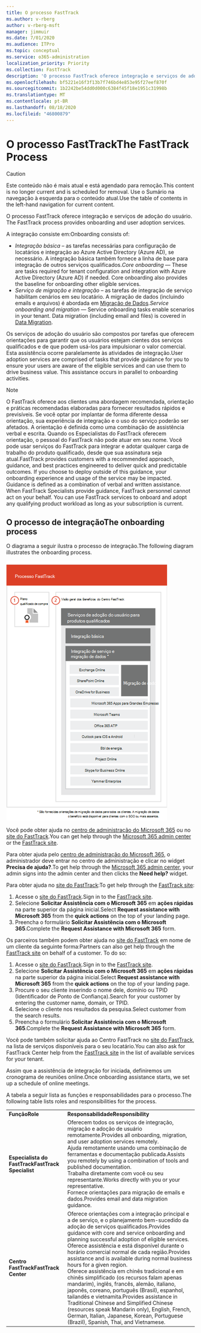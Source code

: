 ```yaml
---
title: O processo FastTrack
ms.author: v-rberg
author: v-rberg-msft
manager: jimmuir
ms.date: 7/01/2020
ms.audience: ITPro
ms.topic: conceptual
ms.service: o365-administration
localization_priority: Priority
ms.collection: FastTrack
description: 'O processo FastTrack oferece integração e serviços de adoção do usuário. '
ms.openlocfilehash: bf5221e16f3f13b7f746bd4e853e95f27eef870f
ms.sourcegitcommit: 1b2242be54dd0d000c6384f45f18e1951c31998b
ms.translationtype: MT
ms.contentlocale: pt-BR
ms.lasthandoff: 08/18/2020
ms.locfileid: "46800879"
---
```

# <a name="the-fasttrack-process"></a><span data-ttu-id="830c7-103">O processo FastTrack</span><span class="sxs-lookup"><span data-stu-id="830c7-103">The FastTrack Process</span></span>

> [!CAUTION]
> <span data-ttu-id="830c7-104">Este conteúdo não é mais atual e está agendado para remoção.</span><span class="sxs-lookup"><span data-stu-id="830c7-104">This content is no longer current and is scheduled for removal.</span></span> <span data-ttu-id="830c7-105">Use o Sumário na navegação à esquerda para o conteúdo atual.</span><span class="sxs-lookup"><span data-stu-id="830c7-105">Use the table of contents in the left-hand navigation for current content.</span></span>

<span data-ttu-id="830c7-106">O processo FastTrack oferece integração e serviços de adoção do usuário. </span><span class="sxs-lookup"><span data-stu-id="830c7-106">The FastTrack process provides onboarding and user adoption services.</span></span> 
  
<span data-ttu-id="830c7-107">A integração consiste em:</span><span class="sxs-lookup"><span data-stu-id="830c7-107">Onboarding consists of:</span></span>
  
- <span data-ttu-id="830c7-p102">*Integração básica* – as tarefas necessárias para configuração de locatários e integração ao Azure Active Directory (Azure AD), se necessário. A integração básica também fornece a linha de base para integração de outros serviços qualificados.</span><span class="sxs-lookup"><span data-stu-id="830c7-p102">*Core onboarding* — These are tasks required for tenant configuration and integration with Azure Active Directory (Azure AD) if needed. Core onboarding also provides the baseline for onboarding other eligible services.</span></span> 
- <span data-ttu-id="830c7-p103">*Serviço de migração e integração* – as tarefas de integração de serviço habilitam cenários em seu locatário. A migração de dados (incluindo emails e arquivos) é abordada em [Migração de Dados](O365-data-migration.md).</span><span class="sxs-lookup"><span data-stu-id="830c7-p103">*Service onboarding and migration* — Service onboarding tasks enable scenarios in your tenant. Data migration (including email and files) is covered in [Data Migration](O365-data-migration.md).</span></span> 
    
<span data-ttu-id="830c7-p104">Os serviços de adoção do usuário são compostos por tarefas que oferecem orientações para garantir que os usuários estejam cientes dos serviços qualificados e de que podem usá-los para impulsionar o valor comercial. Esta assistência ocorre paralelamente às atividades de integração.</span><span class="sxs-lookup"><span data-stu-id="830c7-p104">User adoption services are comprised of tasks that provide guidance for you to ensure your users are aware of the eligible services and can use them to drive business value. This assistance occurs in parallel to onboarding activities.</span></span>
  
> [!NOTE]
> <span data-ttu-id="830c7-p105">O FastTrack oferece aos clientes uma abordagem recomendada, orientação e práticas recomendadas elaboradas para fornecer resultados rápidos e previsíveis. Se você optar por implantar de forma diferente dessa orientação, sua experiência de integração e o uso do serviço poderão ser afetados. A orientação é definida como uma combinação de assistência verbal e escrita. Quando os Especialistas do FastTrack oferecem orientação, o pessoal do FastTrack não pode atuar em seu nome. Você pode usar serviços do FastTrack para integrar e adotar qualquer carga de trabalho do produto qualificado, desde que sua assinatura seja atual.</span><span class="sxs-lookup"><span data-stu-id="830c7-p105">FastTrack provides customers with a recommended approach, guidance, and best practices engineered to deliver quick and predictable outcomes. If you choose to deploy outside of this guidance, your onboarding experience and usage of the service may be impacted. Guidance is defined as a combination of verbal and written assistance. When FastTrack Specialists provide guidance, FastTrack personnel cannot act on your behalf. You can use FastTrack services to onboard and adopt any qualifying product workload as long as your subscription is current.</span></span> 
  
## <a name="the-onboarding-process"></a><span data-ttu-id="830c7-119">O processo de integração</span><span class="sxs-lookup"><span data-stu-id="830c7-119">The onboarding process</span></span>

<span data-ttu-id="830c7-120">O diagrama a seguir ilustra o processo de integração.</span><span class="sxs-lookup"><span data-stu-id="830c7-120">The following diagram illustrates the onboarding process.</span></span>
  
![Linha do tempo para uso do benefício de Integração](media/o365-onboarding-timeline-m365-apps.png)
  
<span data-ttu-id="830c7-122">Você pode obter ajuda no [centro de administração do Microsoft 365](https://go.microsoft.com/fwlink/?linkid=2032704) ou no [site do FastTrack](https://go.microsoft.com/fwlink/?linkid=780698).</span><span class="sxs-lookup"><span data-stu-id="830c7-122">You can get help through the [Microsoft 365 admin center](https://go.microsoft.com/fwlink/?linkid=2032704) or the [FastTrack site](https://go.microsoft.com/fwlink/?linkid=780698).</span></span> 

<span data-ttu-id="830c7-123">Para obter ajuda pelo [centro de administração do Microsoft 365](https://go.microsoft.com/fwlink/?linkid=2032704), o administrador deve entrar no centro de administração e clicar no widget **Precisa de ajuda?**.</span><span class="sxs-lookup"><span data-stu-id="830c7-123">To get help through the [Microsoft 365 admin center](https://go.microsoft.com/fwlink/?linkid=2032704), your admin signs into the admin center and then clicks the **Need help?** widget.</span></span> 

<span data-ttu-id="830c7-124">Para obter ajuda no [site do FastTrack](https://go.microsoft.com/fwlink/?linkid=780698):</span><span class="sxs-lookup"><span data-stu-id="830c7-124">To get help through the [FastTrack site](https://go.microsoft.com/fwlink/?linkid=780698):</span></span> 
1.    <span data-ttu-id="830c7-125">Acesse o [site do FastTrack](https://go.microsoft.com/fwlink/?linkid=780698).</span><span class="sxs-lookup"><span data-stu-id="830c7-125">Sign in to the [FastTrack site](https://go.microsoft.com/fwlink/?linkid=780698).</span></span> 
2.    <span data-ttu-id="830c7-126">Selecione **Solicitar Assistência com o Microsoft 365** em **ações rápidas** na parte superior da página inicial.</span><span class="sxs-lookup"><span data-stu-id="830c7-126">Select **Request assistance with Microsoft 365** from the **quick actions** on the top of your landing page.</span></span>
3.    <span data-ttu-id="830c7-127">Preencha o formulário **Solicitar Assistência com o Microsoft 365**.</span><span class="sxs-lookup"><span data-stu-id="830c7-127">Complete the **Request Assistance with Microsoft 365** form.</span></span>
  
<span data-ttu-id="830c7-p106">Os parceiros também podem obter ajuda no [site do FastTrack](https://go.microsoft.com/fwlink/?linkid=780698) em nome de um cliente da seguinte forma:</span><span class="sxs-lookup"><span data-stu-id="830c7-p106">Partners can also get help through the [FastTrack site](https://go.microsoft.com/fwlink/?linkid=780698) on behalf of a customer. To do so:</span></span>
1.    <span data-ttu-id="830c7-130">Acesse o [site do FastTrack](https://go.microsoft.com/fwlink/?linkid=780698).</span><span class="sxs-lookup"><span data-stu-id="830c7-130">Sign in to the [FastTrack site](https://go.microsoft.com/fwlink/?linkid=780698).</span></span> 
2.    <span data-ttu-id="830c7-131">Selecione **Solicitar Assistência com o Microsoft 365** em **ações rápidas** na parte superior da página inicial.</span><span class="sxs-lookup"><span data-stu-id="830c7-131">Select **Request assistance with Microsoft 365** from the **quick actions** on the top of your landing page.</span></span>
3.    <span data-ttu-id="830c7-132">Procure o seu cliente inserindo o nome dele, domínio ou TPID (Identificador de Ponto de Confiança).</span><span class="sxs-lookup"><span data-stu-id="830c7-132">Search for your customer by entering the customer name, domain, or TPID.</span></span>
4.    <span data-ttu-id="830c7-133">Selecione o cliente nos resultados da pesquisa.</span><span class="sxs-lookup"><span data-stu-id="830c7-133">Select customer from the search results.</span></span>
5.    <span data-ttu-id="830c7-134">Preencha o formulário **Solicitar Assistência com o Microsoft 365**.</span><span class="sxs-lookup"><span data-stu-id="830c7-134">Complete the **Request Assistance with Microsoft 365** form.</span></span>
  
 <span data-ttu-id="830c7-135">Você pode também solicitar ajuda ao Centro FastTrack no [site do FastTrack](https://go.microsoft.com/fwlink/?linkid=780698), na lista de serviços disponíveis para o seu locatário.</span><span class="sxs-lookup"><span data-stu-id="830c7-135">You can also ask for FastTrack Center help from the [FastTrack site](https://go.microsoft.com/fwlink/?linkid=780698) in the list of available services for your tenant.</span></span> 
    
 <span data-ttu-id="830c7-136">Assim que a assistência de integração for iniciada, definiremos um cronograma de reuniões online.</span><span class="sxs-lookup"><span data-stu-id="830c7-136">Once onboarding assistance starts, we set up a schedule of online meetings.</span></span>

<span data-ttu-id="830c7-137">A tabela a seguir lista as funções e responsabilidades para o processo.</span><span class="sxs-lookup"><span data-stu-id="830c7-137">The following table lists roles and responsibilities for the process.</span></span>
    
|||
|:-----|:-----|
|<span data-ttu-id="830c7-138">**Função**</span><span class="sxs-lookup"><span data-stu-id="830c7-138">**Role**</span></span> <br/> |<span data-ttu-id="830c7-139">**Responsabilidade**</span><span class="sxs-lookup"><span data-stu-id="830c7-139">**Responsibility**</span></span> <br/> |
|<span data-ttu-id="830c7-140">**Especialista do FastTrack**</span><span class="sxs-lookup"><span data-stu-id="830c7-140">**FastTrack Specialist**</span></span> <br/> |<span data-ttu-id="830c7-141">Oferecem todos os serviços de integração, migração e adoção de usuário remotamente.</span><span class="sxs-lookup"><span data-stu-id="830c7-141">Provides all onboarding, migration, and user adoption services remotely.</span></span>  <br/> <span data-ttu-id="830c7-142">Ajuda remotamente usando uma combinação de ferramentas e documentação publicada.</span><span class="sxs-lookup"><span data-stu-id="830c7-142">Assists you remotely by using a combination of tools and published documentation.</span></span> <br/> <span data-ttu-id="830c7-143">Trabalha diretamente com você ou seu representante.</span><span class="sxs-lookup"><span data-stu-id="830c7-143">Works directly with you or your representative.</span></span> <br/> <span data-ttu-id="830c7-144">Fornece orientações para migração de emails e dados.</span><span class="sxs-lookup"><span data-stu-id="830c7-144">Provides email and data migration guidance.</span></span>|
|<span data-ttu-id="830c7-145">**Centro FastTrack**</span><span class="sxs-lookup"><span data-stu-id="830c7-145">**FastTrack Center**</span></span>  <br/> |<span data-ttu-id="830c7-146">Oferece orientações com a integração principal e a de serviço, e o planejamento bem-sucedido da adoção de serviços qualificados.</span><span class="sxs-lookup"><span data-stu-id="830c7-146">Provides guidance with core and service onboarding and planning successful adoption of eligible services.</span></span>  <br/> <span data-ttu-id="830c7-147">Oferece assistência e está disponível durante o horário comercial normal de cada região.</span><span class="sxs-lookup"><span data-stu-id="830c7-147">Provides assistance and is available during normal business hours for a given region.</span></span> <br/> <span data-ttu-id="830c7-148">Oferece assistência em chinês tradicional e em chinês simplificado (os recursos falam apenas mandarim), inglês, francês, alemão, italiano, japonês, coreano, português (Brasil), espanhol, tailandês e vietnamita.</span><span class="sxs-lookup"><span data-stu-id="830c7-148">Provides assistance in Traditional Chinese and Simplified Chinese (resources speak Mandarin only), English, French, German, Italian, Japanese, Korean, Portuguese (Brazil), Spanish, Thai, and Vietnamese.</span></span>|
